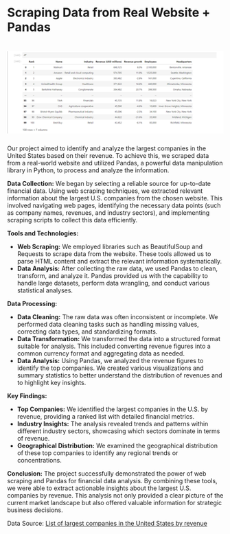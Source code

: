<h1>Scraping Data from Real Website + Pandas</h1>

<h1 align="center">
  <img src="https://github.com/aminamin13/Website-Data-Scraping-Using-Python/blob/main/Screenshot%202024-09-14%20121226.png">
</h1>

Our project aimed to identify and analyze the largest companies in the United States based on their revenue. To achieve this, we scraped data from a real-world website and utilized Pandas, a powerful data manipulation library in Python, to process and analyze the information.

**Data Collection:**
We began by selecting a reliable source for up-to-date financial data. Using web scraping techniques, we extracted relevant information about the largest U.S. companies from the chosen website. This involved navigating web pages, identifying the necessary data points (such as company names, revenues, and industry sectors), and implementing scraping scripts to collect this data efficiently.

**Tools and Technologies:**
* **Web Scraping:** We employed libraries such as BeautifulSoup and Requests to scrape data from the website. These tools allowed us to parse HTML content and extract the relevant information systematically.
* **Data Analysis:** After collecting the raw data, we used Pandas to clean, transform, and analyze it. Pandas provided us with the capability to handle large datasets, perform data wrangling, and conduct various statistical analyses.

**Data Processing:**
* **Data Cleaning:** The raw data was often inconsistent or incomplete. We performed data cleaning tasks such as handling missing values, correcting data types, and standardizing formats.
* **Data Transformation:** We transformed the data into a structured format suitable for analysis. This included converting revenue figures into a common currency format and aggregating data as needed.
* **Data Analysis:** Using Pandas, we analyzed the revenue figures to identify the top companies. We created various visualizations and summary statistics to better understand the distribution of revenues and to highlight key insights.

**Key Findings:**
* **Top Companies:** We identified the largest companies in the U.S. by revenue, providing a ranked list with detailed financial metrics.
* **Industry Insights:** The analysis revealed trends and patterns within different industry sectors, showcasing which sectors dominate in terms of revenue.
* **Geographical Distribution:** We examined the geographical distribution of these top companies to identify any regional trends or concentrations.

**Conclusion:**
The project successfully demonstrated the power of web scraping and Pandas for financial data analysis. By combining these tools, we were able to extract actionable insights about the largest U.S. companies by revenue. This analysis not only provided a clear picture of the current market landscape but also offered valuable information for strategic business decisions.


Data Source: [List of largest companies in the United States by revenue](https://en.wikipedia.org/wiki/List_of_largest_companies_in_the_United_States_by_revenue)

